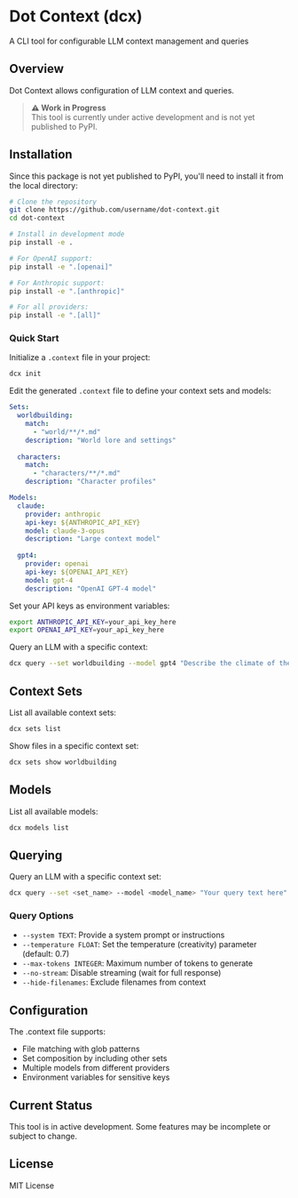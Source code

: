 # Dot Context (dcx)
A CLI tool for configurable LLM context management and queries

## Overview
Dot Context allows configuration of LLM context and queries. 

> **⚠️ Work in Progress**  
> This tool is currently under active development and is not yet published to PyPI.

## Installation

Since this package is not yet published to PyPI, you'll need to install it from the local directory:

```bash
# Clone the repository
git clone https://github.com/username/dot-context.git
cd dot-context

# Install in development mode
pip install -e .

# For OpenAI support:
pip install -e ".[openai]"

# For Anthropic support:
pip install -e ".[anthropic]"

# For all providers:
pip install -e ".[all]"
```

### Quick Start

Initialize a `.context` file in your project:

```bash
dcx init
```

Edit the generated `.context` file to define your context sets and models:

```yaml
Sets:
  worldbuilding:
    match:
      - "world/**/*.md"
    description: "World lore and settings"
  
  characters:
    match:
      - "characters/**/*.md"
    description: "Character profiles"

Models:
  claude:
    provider: anthropic
    api-key: ${ANTHROPIC_API_KEY}
    model: claude-3-opus
    description: "Large context model"
  
  gpt4:
    provider: openai
    api-key: ${OPENAI_API_KEY}
    model: gpt-4
    description: "OpenAI GPT-4 model"
```

Set your API keys as environment variables:

```bash
export ANTHROPIC_API_KEY=your_api_key_here
export OPENAI_API_KEY=your_api_key_here
```

Query an LLM with a specific context:

```bash
dcx query --set worldbuilding --model gpt4 "Describe the climate of the Northern Region"
```

## Context Sets

List all available context sets:

```bash
dcx sets list
```

Show files in a specific context set:

```bash
dcx sets show worldbuilding
```

## Models

List all available models:

```bash
dcx models list
```

## Querying

Query an LLM with a specific context set:

```bash
dcx query --set <set_name> --model <model_name> "Your query text here"
```

### Query Options

- `--system TEXT`: Provide a system prompt or instructions
- `--temperature FLOAT`: Set the temperature (creativity) parameter (default: 0.7)
- `--max-tokens INTEGER`: Maximum number of tokens to generate
- `--no-stream`: Disable streaming (wait for full response)
- `--hide-filenames`: Exclude filenames from context

## Configuration
The .context file supports:

- File matching with glob patterns
- Set composition by including other sets
- Multiple models from different providers
- Environment variables for sensitive keys

## Current Status

This tool is in active development. Some features may be incomplete or subject to change.

## License

MIT License